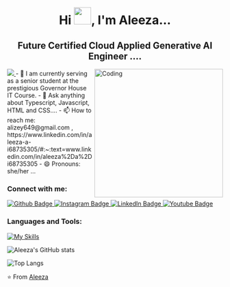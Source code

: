  <h1 align="center">Hi <img src="https://raw.githubusercontent.com/iampavangandhi/iampavangandhi/master/gifs/Hi.gif" height="40px">, I'm Aleeza...</h1>
 <h2 align="center">Future Certified Cloud Applied Generative AI Engineer ....</h2>
<a href="https://visitcount.itsvg.in">
  <img src="https://visitcount.itsvg.in/api?id=Aleeze123&label=Profile%20Views%20&color=11&icon=8&pretty=true" />
</a>


 <img align="right" alt="Coding" width="300" src="https://i.pinimg.com/736x/13/62/10/136210af71066c9201edfc5919d61025.jpg"> 
<!-- <img align="right" alt="Coding" width="300" src="https://i.pinimg.com/736x/d4/7f/f1/d47ff194005b469197da86023e9e0405.jpg"> -->
<!--<img align="right" alt="Coding" width="250"  src="https://i.pinimg.com/736x/02/cb/0d/02cb0daf9c44269962986a84c49f2495.jpg">
-->
<!--https://i.pinimg.com/736x/84/a0/7e/84a07e5c227ad2345d7e807925849ee2.jpg  -->
- 🔭 I am currently serving as a senior student at the prestigious Governor House IT Course.
- 💬 Ask anything about Typescript, Javascript, HTML and CSS....
- 📫 How to reach me: alizey649@gmail.com , https://www.linkedin.com/in/aleeza-a-i68735305/#:~:text=www.linkedin.com/in/aleeza%2Da%2Di68735305
-  😄 Pronouns: she/her ...

### Connect with me:
<div id="badges">
  <a href="https://github.com/Aleeze123#:~:text=Aleeze,-Aleeze123%20%C2%B7%20she">
    <img src="https://img.shields.io/badge/Github-deeppink?style=for-the-badge&logo=Github&logoColor=white" alt="Github Badge"/>
  </a>
   <a href="https://www.instagram.com/aleeze__1710/#">
    <img src="https://img.shields.io/badge/Instagram-purple?style=for-the-badge&logo=instagram&logoColor=white" alt="Instagram Badge"/>
  </a>
   <a href="https://www.linkedin.com/in/aleeza-a-i68735305/#:~:text=www.linkedin.com/in/aleeza%2Da%2Di68735305">
    <img src="https://img.shields.io/badge/LinkedIn-blue?style=for-the-badge&logo=linkedIn&logoColor=white" alt="LinkedIn Badge"/>
  </a>
 <a href="https://www.youtube.com/@alizey_a">
    <img src="https://img.shields.io/badge/Youtube-maroon?style=for-the-badge&logo=Youtube&logoColor=white" alt="Youtube Badge"/>
  </a>
</div>
 
### Languages and Tools:
[![My Skills](https://skillicons.dev/icons?i=typescript,javascript,github,instagram,vscode,npm,twitter,linkedIn,discord=5)](https://skillicons.dev)

![Aleeza's GitHub stats](https://github-readme-stats.vercel.app/api?username=Aleeze123&show_icons=true&theme=dark)

![Top Langs](https://github-readme-stats.vercel.app/api/top-langs/?username=Aleeze123&theme=dark)



<!-- Proudly created with GPRM ( https://gprm.itsvg.in ) -->
⭐️ From [Aleeza](https://github.com/Aleeze123#:~:text=Aleeze,-Aleeze123%20%C2%B7%20she)

